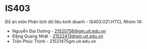 # IS403

Đồ án môn Phân tích dữ liệu kinh doanh - IS403.O21.HTCL
Nhóm 14:
- Nguyễn Đại Dương - 21520756@gm.uit.edu.vn
- Đặng Quang Nhật - 21522413@gm.uit.edu.vn
- Trần Phúc Thịnh - 21521475gm.uit.edu.vn

